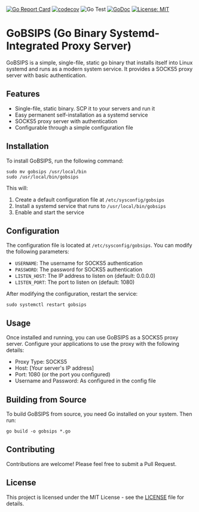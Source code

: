 [![Go Report Card](https://goreportcard.com/badge/github.com/presbrey/gobsips)](https://goreportcard.com/report/github.com/presbrey/gobsips)
[![codecov](https://codecov.io/gh/presbrey/gobsips/branch/main/graph/badge.svg)](https://codecov.io/gh/presbrey/gobsips)
![Go Test](https://github.com/presbrey/gobsips/workflows/Go%20Test/badge.svg)
[![GoDoc](https://godoc.org/github.com/presbrey/gobsips?status.svg)](https://godoc.org/github.com/presbrey/go-multiproxy)
[![License: MIT](https://img.shields.io/badge/License-MIT-yellow.svg)](https://opensource.org/licenses/MIT)

# GoBSIPS (Go Binary Systemd-Integrated Proxy Server)

GoBSIPS is a simple, single-file, static go binary that installs itself into Linux systemd and runs as a modern system service. It provides a SOCKS5 proxy server with basic authentication.

## Features

- Single-file, static binary. SCP it to your servers and run it
- Easy permanent self-installation as a systemd service
- SOCKS5 proxy server with authentication
- Configurable through a simple configuration file

## Installation

To install GoBSIPS, run the following command:

```
sudo mv gobsips /usr/local/bin
sudo /usr/local/bin/gobsips
```

This will:
1. Create a default configuration file at `/etc/sysconfig/gobsips`
2. Install a systemd service that runs to `/usr/local/bin/gobsips`
3. Enable and start the service

## Configuration

The configuration file is located at `/etc/sysconfig/gobsips`. You can modify the following parameters:

- `USERNAME`: The username for SOCKS5 authentication
- `PASSWORD`: The password for SOCKS5 authentication
- `LISTEN_HOST`: The IP address to listen on (default: 0.0.0.0)
- `LISTEN_PORT`: The port to listen on (default: 1080)

After modifying the configuration, restart the service:

```
sudo systemctl restart gobsips
```

## Usage

Once installed and running, you can use GoBSIPS as a SOCKS5 proxy server. Configure your applications to use the proxy with the following details:

- Proxy Type: SOCKS5
- Host: [Your server's IP address]
- Port: 1080 (or the port you configured)
- Username and Password: As configured in the config file

## Building from Source

To build GoBSIPS from source, you need Go installed on your system. Then run:

```
go build -o gobsips *.go
```

## Contributing

Contributions are welcome! Please feel free to submit a Pull Request.

## License

This project is licensed under the MIT License - see the [LICENSE](LICENSE) file for details.

